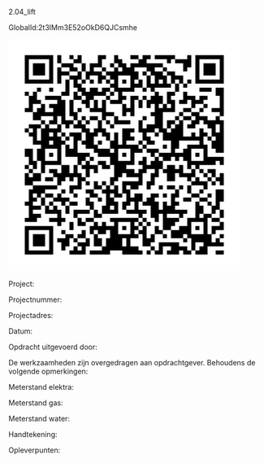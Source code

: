 2.04_lift

GlobalId:2t3IMm3E52oOkD6QJCsmhe

![picture](https://github.com/C-Claus/Data-Files/blob/master/QR_codes/KDV/2.04_lift.png)

Project:

Projectnummer:

Projectadres:

Datum:

Opdracht uitgevoerd door:

De werkzaamheden zijn overgedragen aan opdrachtgever. Behoudens de volgende opmerkingen:

Meterstand elektra:

Meterstand gas:

Meterstand water:

Handtekening:

Opleverpunten:

